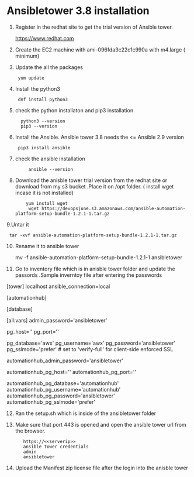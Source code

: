 # Ansibletower 3.8 installation 

1. Register in the redhat site to get the trial version of Ansible tower.

     https://www.redhat.com

2. Create the EC2 machine with ami-096fda3c22c1c990a with m4.large ( minimum)

3. Update the all the packages

        yum update
 
4.  Install the python3

         dnf install python3
  
5. check the python installaton and pip3 installation 
 
         python3 --version
         pip3 --version
 
6. Install the Ansible. Ansible tower 3.8 needs the <=  Ansible 2.9 version
 
        pip3 install ansible
 
7. check the ansible installation
 
            ansible --version
   
8. Download the anisble tower trial version from the redhat site or download from my s3 bucket .Place it on  /opt folder. ( install wget incase it is not installed)
 
           yum install wget
            wget https://devopsjune.s3.amazonaws.com/ansible-automation-platform-setup-bundle-1.2.1-1.tar.gz
 
 
9.Untar it 
  
     tar -xvf ansible-automation-platform-setup-bundle-1.2.1-1.tar.gz
     
  
10. Rename it to ansible tower
  
       mv -f ansible-automation-platform-setup-bundle-1.2.1-1 ansibletower
  
11. Go to inventory file which is in anisble tower folder and update the passords .Sample inverntoy file after entering the passwords
  
  [tower]
localhost ansible_connection=local

[automationhub]

[database]

[all:vars]
admin_password='ansibletower'

pg_host=''
pg_port=''

pg_database='awx'
pg_username='awx'
pg_password='ansibletower'
pg_sslmode='prefer'  # set to 'verify-full' for client-side enforced SSL


automationhub_admin_password='ansibletower'

automationhub_pg_host=''
automationhub_pg_port=''

automationhub_pg_database='automationhub'
automationhub_pg_username='automationhub'
automationhub_pg_password='ansibletower'
automationhub_pg_sslmode='prefer'

 
12. Ran the setup.sh which is inside of the ansibletower folder 
 
13. Make sure that port 443 is opened and open the ansible tower url from the browser.
 
           https://<<serverip>>
           ansible tower credentials
           admin
           ansibletower
     
14. Upload the Manifest zip license file after the login into the anisble tower     
 
 
  
 
    
